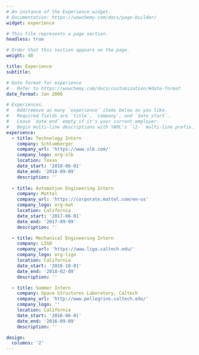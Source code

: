 ```yaml
---
# An instance of the Experience widget.
# Documentation: https://wowchemy.com/docs/page-builder/
widget: experience

# This file represents a page section.
headless: true

# Order that this section appears on the page.
weight: 40

title: Experience
subtitle:

# Date format for experience
#   Refer to https://wowchemy.com/docs/customization/#date-format
date_format: Jan 2006

# Experiences.
#   Add/remove as many `experience` items below as you like.
#   Required fields are `title`, `company`, and `date_start`.
#   Leave `date_end` empty if it's your current employer.
#   Begin multi-line descriptions with YAML's `|2-` multi-line prefix.
experience:
  - title: Technology Intern
    company: Schlumberger
    company_url: 'https://www.slb.com/'
    company_logo: org-slb
    location: Texas
    date_start: '2018-06-01'
    date_end: '2018-09-09'
    description: ''
        
  - title: Automation Engineering Intern
    company: Mattel
    company_url: 'https://corporate.mattel.com/en-us'
    company_logo: org-mat
    location: California
    date_start: '2017-06-01'
    date_end: '2017-09-09'
    description: ''

  - title: Mechanical Engineering Intern
    company: LIGO
    company_url: 'https://www.ligo.caltech.edu/'
    company_logo: org-ligo
    location: California
    date_start: '2016-10-01'
    date_end: '2018-02-09'
    description: ''

  - title: Summer Intern
    company: Space Structures Laboratory, Caltech
    company_url: 'http://www.pellegrino.caltech.edu/'
    company_logo: ''
    location: California
    date_start: '2016-06-01'
    date_end: '2016-09-09'
    description: ''

design:
  columns: '2'
---
```


